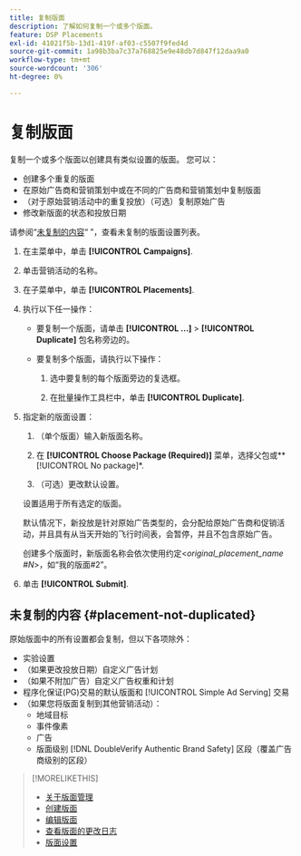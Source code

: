 ```yaml
---
title: 复制版面
description: 了解如何复制一个或多个版面。
feature: DSP Placements
exl-id: 41021f5b-13d1-419f-af03-c5507f9fed4d
source-git-commit: 1a98b3ba7c37a768825e9e48db7d847f12daa9a0
workflow-type: tm+mt
source-wordcount: '306'
ht-degree: 0%

---
```


# 复制版面

<!-- Some placements don't have this option. Clarify which placement types aren't eligible -- is it PG placements, or all placements using private inventory? And anything else? -->

复制一个或多个版面以创建具有类似设置的版面。 您可以：

* 创建多个重复的版面
* 在原始广告商和营销策划中或在不同的广告商和营销策划中复制版面
* （对于原始营销活动中的重复投放）（可选）复制原始广告
* 修改新版面的状态和投放日期

请参阅“[未复制的内容](#placement-not-duplicated)“ ”，查看未复制的版面设置列表。

1. 在主菜单中，单击 **[!UICONTROL Campaigns]**.

1. 单击营销活动的名称。

1. 在子菜单中，单击 **[!UICONTROL Placements]**.

1. 执行以下任一操作：

   * 要复制一个版面，请单击  **[!UICONTROL ...]** > **[!UICONTROL Duplicate]** 包名称旁边的。

   * 要复制多个版面，请执行以下操作：

      1. 选中要复制的每个版面旁边的复选框。

      1. 在批量操作工具栏中，单击 **[!UICONTROL Duplicate]**.

1. 指定新的版面设置：

   1. （单个版面）输入新版面名称。

   1. 在 **[!UICONTROL Choose Package (Required)]** 菜单，选择父包或**[!UICONTROL No package]*.

   1. （可选）更改默认设置。

   设置适用于所有选定的版面。

   默认情况下，新投放是针对原始广告类型的，会分配给原始广告商和促销活动，并且具有从当天开始的飞行时间表，会暂停，并且不包含原始广告。

   创建多个版面时，新版面名称会依次使用约定&lt;*original_placement_name #N*>，如“我的版面#2”。

1. 单击 **[!UICONTROL Submit]**.

## 未复制的内容 {#placement-not-duplicated}

原始版面中的所有设置都会复制，但以下各项除外：

* 实验设置
* （如果更改投放日期）自定义广告计划
* （如果不附加广告）自定义广告权重和计划
* 程序化保证(PG)交易的默认版面和 [!UICONTROL Simple Ad Serving] 交易
* （如果您将版面复制到其他营销活动）：
   * 地域目标
   * 事件像素
   * 广告
   * 版面级别 [!DNL DoubleVerify Authentic Brand Safety] 区段（覆盖广告商级别的区段）

>[!MORELIKETHIS]
>
>* [关于版面管理](placement-about.md)
>* [创建版面](placement-create.md)
>* [编辑版面](placement-edit.md)
>* [查看版面的更改日志](placement-change-log.md)
>* [版面设置](placement-settings.md)

